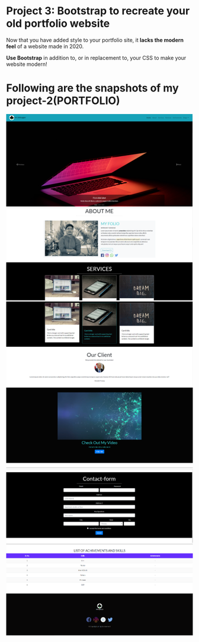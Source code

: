 # Project 3: Bootstrap to recreate your old portfolio website

Now that you have added style to your portfolio site, it **lacks the modern feel** of a website made in 2020.

**Use Bootstrap** in addition to, or in replacement to, your CSS to make your website modern!

# Following are the snapshots of my project-2(PORTFOLIO)

![](final-project/screen-shots/1.PNG)
![](final-project/screen-shots/2.PNG)
![](final-project/screen-shots/3.PNG)
![](final-project/screen-shots/4.PNG)
![](final-project/screen-shots/5.PNG)
![](final-project/screen-shots/6.PNG)
